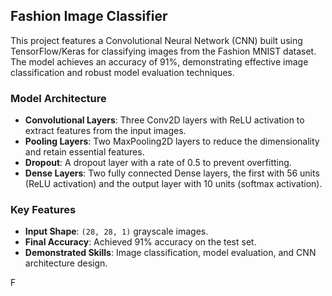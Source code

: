## Fashion Image Classifier

This project features a Convolutional Neural Network (CNN) built using TensorFlow/Keras for classifying images from the Fashion MNIST dataset. The model achieves an accuracy of 91%, demonstrating effective image classification and robust model evaluation techniques.

### Model Architecture
- **Convolutional Layers**: Three Conv2D layers with ReLU activation to extract features from the input images.
- **Pooling Layers**: Two MaxPooling2D layers to reduce the dimensionality and retain essential features.
- **Dropout**: A dropout layer with a rate of 0.5 to prevent overfitting.
- **Dense Layers**: Two fully connected Dense layers, the first with 56 units (ReLU activation) and the output layer with 10 units (softmax activation).

### Key Features
- **Input Shape**: `(28, 28, 1)` grayscale images.
- **Final Accuracy**: Achieved 91% accuracy on the test set.
- **Demonstrated Skills**: Image classification, model evaluation, and CNN architecture design.

F

